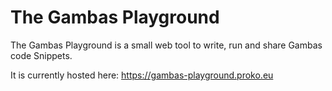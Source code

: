 # The Gambas Playground

The Gambas Playground is a small web tool to write, run and share Gambas code Snippets. 

It is currently hosted here: 
https://gambas-playground.proko.eu
